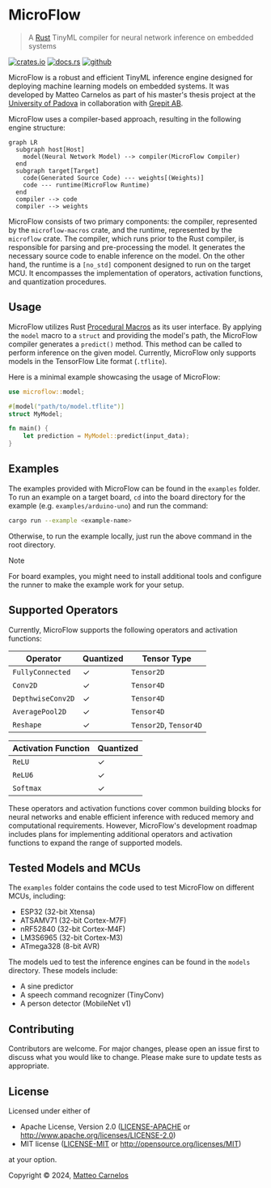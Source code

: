 # MicroFlow
> A [Rust](https://www.rust-lang.org) TinyML compiler for neural network inference on embedded systems

[![crates.io](https://img.shields.io/crates/v/microflow)](https://crates.io/crates/microflow)
[![docs.rs](https://img.shields.io/docsrs/microflow)](https://docs.rs/microflow)
[![github](https://img.shields.io/github/actions/workflow/status/matteocarnelos/microflow-rs/cargo.yml?branch=main)](https://github.com/matteocarnelos/microflow-rs/actions/workflows/cargo.yml)

MicroFlow is a robust and efficient TinyML inference engine designed for deploying machine learning models on embedded systems.
It was developed by Matteo Carnelos as part of his master's thesis project at the [University of Padova](https://www.unipd.it/en/) in collaboration with [Grepit AB](https://github.com/GrepitAB).

MicroFlow uses a compiler-based approach, resulting in the following engine structure:

```mermaid
graph LR
  subgraph host[Host]
    model(Neural Network Model) --> compiler(MicroFlow Compiler)
  end
  subgraph target[Target]
    code(Generated Source Code) --- weights[(Weights)]
    code --- runtime(MicroFlow Runtime)
  end
  compiler --> code
  compiler --> weights
```

MicroFlow consists of two primary components: the compiler, represented by the `microflow-macros` crate, and the runtime, represented by the `microflow` crate.
The compiler, which runs prior to the Rust compiler, is responsible for parsing and pre-processing the model.
It generates the necessary source code to enable inference on the model.
On the other hand, the runtime is a `[no_std]` component designed to run on the target MCU.
It encompasses the implementation of operators, activation functions, and quantization procedures.

## Usage

MicroFlow utilizes Rust [Procedural Macros](https://doc.rust-lang.org/reference/procedural-macros.html) as its user interface.
By applying the `model` macro to a `struct` and providing the model's path, the MicroFlow compiler generates a `predict()` method.
This method can be called to perform inference on the given model.
Currently, MicroFlow only supports models in the TensorFlow Lite format (`.tflite`).

Here is a minimal example showcasing the usage of MicroFlow:

```rust ignore
use microflow::model;

#[model("path/to/model.tflite")]
struct MyModel;

fn main() {
    let prediction = MyModel::predict(input_data);
}
```

## Examples

The examples provided with MicroFlow can be found in the `examples` folder.
To run an example on a target board, `cd` into the board directory for the example (e.g. `examples/arduino-uno`) and run the command:
```bash ignore
cargo run --example <example-name>
```
Otherwise, to run the example locally, just run the above command in the root directory.

> [!NOTE]
> For board examples, you might need to install additional tools and configure the runner to make the example work for your setup.

## Supported Operators

Currently, MicroFlow supports the following operators and activation functions:

| Operator          | Quantized | Tensor Type            |
|-------------------|-----------|------------------------|
| `FullyConnected`  | &check;   | `Tensor2D`             |
| `Conv2D`          | &check;   | `Tensor4D`             |
| `DepthwiseConv2D` | &check;   | `Tensor4D`             |
| `AveragePool2D`   | &check;   | `Tensor4D`             |
| `Reshape`         | &check;   | `Tensor2D`, `Tensor4D` |

| Activation Function | Quantized |
|---------------------|-----------|
| `ReLU`              | &check;   |
| `ReLU6`             | &check;   |
| `Softmax`           | &check;   |

These operators and activation functions cover common building blocks for neural networks and enable efficient inference with reduced memory and computational requirements.
However, MicroFlow's development roadmap includes plans for implementing additional operators and activation functions to expand the range of supported models.

## Tested Models and MCUs

The `examples` folder contains the code used to test MicroFlow on different MCUs, including:

- ESP32 (32-bit Xtensa)
- ATSAMV71 (32-bit Cortex-M7F)
- nRF52840 (32-bit Cortex-M4F)
- LM3S6965 (32-bit Cortex-M3)
- ATmega328 (8-bit AVR)

The models ued to test the inference engines can be found in the `models` directory.
These models include:

- A sine predictor
- A speech command recognizer (TinyConv)
- A person detector (MobileNet v1)

## Contributing

Contributors are welcome.
For major changes, please open an issue first to discuss what you would like to change.
Please make sure to update tests as appropriate.

## License

Licensed under either of

* Apache License, Version 2.0 ([LICENSE-APACHE](LICENSE-APACHE) or <http://www.apache.org/licenses/LICENSE-2.0>)
* MIT license ([LICENSE-MIT](LICENSE-MIT) or <http://opensource.org/licenses/MIT>)

at your option.

Copyright © 2024, [Matteo Carnelos](https://github.com/matteocarnelos)
